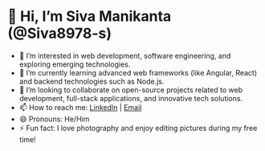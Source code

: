 # 👋 Hi, I’m Siva Manikanta (@Siva8978-s)
- 👀 I’m interested in web development, software engineering, and exploring emerging technologies.
- 🌱 I’m currently learning advanced web frameworks (like Angular, React) and backend technologies such as Node.js.
- 💞️ I’m looking to collaborate on open-source projects related to web development, full-stack applications, and innovative tech solutions.
- 📫 How to reach me: [LinkedIn](https://www.linkedin.com/in/siva-korukonda-7b3316299/overlay/about-this-profile/?lipi=urn%3Ali%3Apage%3Ad_flagship3_profile_view_base%3B3WXOIBP3RLOyXDUQx4C5Lw%3D%3D) | [Email](mailto:skorukonda891@gmail.com)
- 😄 Pronouns: He/Him
- ⚡ Fun fact: I love photography and enjoy editing pictures during my free time!

<!---
Siva8978-s/Siva8978-s is a ✨ special ✨ repository because its `README.md` (this file) appears on your GitHub profile.
You can click the Preview link to take a look at your changes.
--->
